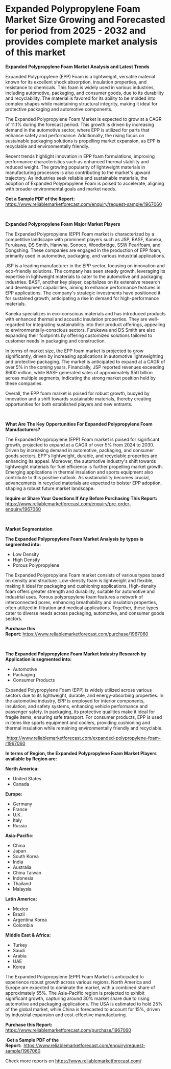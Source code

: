 <p><h1>Expanded Polypropylene Foam Market Size Growing and Forecasted for period from 2025 - 2032 and provides complete market analysis of this market</h1></p><p><strong>Expanded Polypropylene Foam Market Analysis and Latest Trends</strong></p>
<p><p>Expanded Polypropylene (EPP) Foam is a lightweight, versatile material known for its excellent shock absorption, insulation properties, and resistance to chemicals. This foam is widely used in various industries, including automotive, packaging, and consumer goods, due to its durability and recyclability. The material is favored for its ability to be molded into complex shapes while maintaining structural integrity, making it ideal for protective packaging and automotive components.</p><p>The Expanded Polypropylene Foam Market is expected to grow at a CAGR of 11.1% during the forecast period. This growth is driven by increasing demand in the automotive sector, where EPP is utilized for parts that enhance safety and performance. Additionally, the rising focus on sustainable packaging solutions is propelling market expansion, as EPP is recyclable and environmentally friendly. </p><p>Recent trends highlight innovation in EPP foam formulations, improving performance characteristics such as enhanced thermal stability and reduced weight. The growing popularity of lightweight materials in manufacturing processes is also contributing to the market's upward trajectory. As industries seek reliable and sustainable materials, the adoption of Expanded Polypropylene Foam is poised to accelerate, aligning with broader environmental goals and market needs.</p></p>
<p><strong>Get a Sample PDF of the Report:&nbsp;</strong> <a href="https://www.reliablemarketforecast.com/enquiry/request-sample/1967060?utm_campaign=3500&utm_medium=2&utm_source=Github&utm_content=ia&utm_term=31032025&utm_id=expanded-polypropylene-foam">https://www.reliablemarketforecast.com/enquiry/request-sample/1967060</a></p>
<p>&nbsp;</p>
<p><strong>Expanded Polypropylene Foam Major Market Players</strong></p>
<p><p>The Expanded Polypropylene (EPP) Foam market is characterized by a competitive landscape with prominent players such as JSP, BASF, Kaneka, Furukawa, DS Smith, Hanwha, Sonoco, Woodbridge, SSW Pearlfoam, and Dongshing. These companies are engaged in the production of EPP foam, primarily used in automotive, packaging, and various industrial applications.</p><p>JSP is a leading manufacturer in the EPP sector, focusing on innovation and eco-friendly solutions. The company has seen steady growth, leveraging its expertise in lightweight materials to cater to the automotive and packaging industries. BASF, another key player, capitalizes on its extensive research and development capabilities, aiming to enhance performance features in EPP applications. The company's strategic investments have positioned it for sustained growth, anticipating a rise in demand for high-performance materials.</p><p>Kaneka specializes in eco-conscious materials and has introduced products with enhanced thermal and acoustic insulation properties. They are well-regarded for integrating sustainability into their product offerings, appealing to environmentally-conscious sectors. Furukawa and DS Smith are also expanding their footprints by offering customized solutions tailored to customer needs in packaging and construction.</p><p>In terms of market size, the EPP foam market is projected to grow significantly, driven by increasing applications in automotive lightweighting and protective packaging. The market is anticipated to expand at a CAGR of over 5% in the coming years. Financially, JSP reported revenues exceeding $600 million, while BASF generated sales of approximately $50 billion across multiple segments, indicating the strong market position held by these companies.</p><p>Overall, the EPP foam market is poised for robust growth, buoyed by innovation and a shift towards sustainable materials, thereby creating opportunities for both established players and new entrants.</p></p>
<p>&nbsp;</p>
<p><strong>What Are The Key Opportunities For Expanded Polypropylene Foam Manufacturers?</strong></p>
<p><p>The Expanded Polypropylene (EPP) Foam market is poised for significant growth, projected to expand at a CAGR of over 5% from 2024 to 2030. Driven by increasing demand in automotive, packaging, and consumer goods sectors, EPP's lightweight, durable, and recyclable properties are enhancing its appeal. Moreover, the automotive industry's shift towards lightweight materials for fuel efficiency is further propelling market growth. Emerging applications in thermal insulation and sports equipment also contribute to this positive outlook. As sustainability becomes crucial, advancements in recycled materials are expected to bolster EPP adoption, shaping a robust future market landscape.</p></p>
<p><strong>Inquire or Share Your Questions If Any Before Purchasing This Report:</strong> <a href="https://www.reliablemarketforecast.com/enquiry/pre-order-enquiry/1967060?utm_campaign=3500&utm_medium=2&utm_source=Github&utm_content=ia&utm_term=31032025&utm_id=expanded-polypropylene-foam">https://www.reliablemarketforecast.com/enquiry/pre-order-enquiry/1967060</a></p>
<p>&nbsp;</p>
<p><strong>Market Segmentation</strong></p>
<p><strong>The Expanded Polypropylene Foam Market Analysis by types is segmented into:</strong></p>
<p><ul><li>Low Density</li><li>High Density</li><li>Porous Polypropylene</li></ul></p>
<p><p>The Expanded Polypropylene Foam market consists of various types based on density and structure. Low-density foam is lightweight and flexible, making it ideal for packaging and cushioning applications. High-density foam offers greater strength and durability, suitable for automotive and industrial uses. Porous polypropylene foam features a network of interconnected pores, enhancing breathability and insulation properties, often utilized in filtration and medical applications. Together, these types cater to diverse needs across packaging, automotive, and consumer goods sectors.</p></p>
<p><strong>Purchase this Report:&nbsp;</strong><a href="https://www.reliablemarketforecast.com/purchase/1967060?utm_campaign=3500&utm_medium=2&utm_source=Github&utm_content=ia&utm_term=31032025&utm_id=expanded-polypropylene-foam">https://www.reliablemarketforecast.com/purchase/1967060</a></p>
<p>&nbsp;</p>
<p><strong>The Expanded Polypropylene Foam Market Industry Research by Application is segmented into:</strong></p>
<p><ul><li>Automotive</li><li>Packaging</li><li>Consumer Products</li></ul></p>
<p><p>Expanded Polypropylene Foam (EPP) is widely utilized across various sectors due to its lightweight, durable, and energy-absorbing properties. In the automotive industry, EPP is employed for interior components, insulation, and safety systems, enhancing vehicle performance and passenger safety. In packaging, its protective qualities make it ideal for fragile items, ensuring safe transport. For consumer products, EPP is used in items like sports equipment and coolers, providing cushioning and thermal insulation while remaining environmentally friendly and recyclable.</p></p>
<p><a href="https://www.reliablemarketforecast.com/expanded-polypropylene-foam-r1967060?utm_campaign=3500&utm_medium=2&utm_source=Github&utm_content=ia&utm_term=31032025&utm_id=expanded-polypropylene-foam">&nbsp;https://www.reliablemarketforecast.com/expanded-polypropylene-foam-r1967060</a></p>
<p><strong>In terms of Region, the Expanded Polypropylene Foam Market Players available by Region are:</strong></p>
<p>
    <p> <strong> North America: </strong>
        <ul>
            <li>United States</li>
            <li>Canada</li>
        </ul>
        </p> 
    <p> <strong> Europe: </strong>
        <ul>
            <li>Germany</li>
            <li>France</li>
            <li>U.K.</li>
            <li>Italy</li>
            <li>Russia</li>
        </ul>
        </p> 
    <p> <strong> Asia-Pacific: </strong>
        <ul>
            <li>China</li>
            <li>Japan</li>
            <li>South Korea</li>
            <li>India</li>
            <li>Australia</li>
            <li>China Taiwan</li>
            <li>Indonesia</li>
            <li>Thailand</li>
            <li>Malaysia</li>
        </ul>
        </p> 
    <p> <strong> Latin America: </strong>
        <ul>
            <li>Mexico</li>
            <li>Brazil</li>
            <li>Argentina Korea</li>
            <li>Colombia</li>
        </ul>
        </p> 
    <p> <strong> Middle East & Africa: </strong>
        <ul>
            <li>Turkey</li>
            <li>Saudi</li>
            <li>Arabia</li>
            <li>UAE</li>
            <li>Korea</li>
        </ul>
    </p>
    </p>
<p><p>The Expanded Polypropylene (EPP) Foam Market is anticipated to experience robust growth across various regions. North America and Europe are expected to dominate the market, with a combined share of approximately 55%. The Asia-Pacific region is projected to exhibit significant growth, capturing around 30% market share due to rising automotive and packaging applications. The USA is estimated to hold 25% of the global market, while China is forecasted to account for 15%, driven by industrial expansion and cost-effective manufacturing.</p></p>
<p><strong>Purchase this Report: </strong><a href="https://www.reliablemarketforecast.com/purchase/1967060?utm_campaign=3500&utm_medium=2&utm_source=Github&utm_content=ia&utm_term=31032025&utm_id=expanded-polypropylene-foam">https://www.reliablemarketforecast.com/purchase/1967060</a></p>
<p>&nbsp;<strong>Get a Sample PDF of the Report:&nbsp;&nbsp;</strong><a href="https://www.reliablemarketforecast.com/enquiry/request-sample/1967060?utm_campaign=3500&utm_medium=2&utm_source=Github&utm_content=ia&utm_term=31032025&utm_id=expanded-polypropylene-foam">https://www.reliablemarketforecast.com/enquiry/request-sample/1967060</a></p>
<p><strong></strong></p>
<p>Check more reports on <a href="https://www.reliablemarketforecast.com/?utm_campaign=3500&utm_medium=2&utm_source=Github&utm_content=ia&utm_term=31032025&utm_id=expanded-polypropylene-foam">https://www.reliablemarketforecast.com/</a></p>